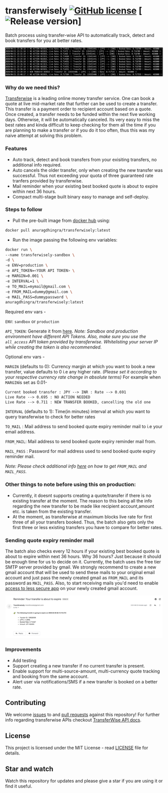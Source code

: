 # transferwisely [![GitHub license](https://img.shields.io/badge/license-MIT-blue.svg)](https://raw.githubusercontent.com/anuragdhingra/transferwisely/master/LICENSE) [![Release version](https://img.shields.io/github/v/release/anuragdhingra/transferwisely)]
Batch process using transfer-wise API to automatically track, detect and book transfers for you at better rates.

![transferwisely-logs.png](transferwisely-logs.png)

### Why do we need this?
[Transferwise](https://transferwise.com/) is a leading online money transfer service. 
One can book a quote at live mid-market rate that further can be used to create a transfer. 
This transfer is a payment order to recipient account based on a quote. Once created, a transfer needs to be funded within the next five working days. Otherwise, it will be automatically canceled.
Its very easy to miss the best rates and kinda difficult to keep checking for them all the time if you are planning to make a transfer or if you do it too often, 
thus this was my naive attempt at solving this problem.

### Features
- Auto track, detect and book transfers from your exisiting transfers, no additional info required.
- Auto cancels the older transfer, only when creating the new transfer was successful. Thus not exceeding your quota of three guaranteed rate tranfers provided by transferwise.
- Mail reminder when your existing best booked quote is about to expire within next 36 hours.
- Compact multi-stage built binary easy to manage and self-deploy.


### Steps to follow
- Pull the pre-built image from [docker hub](https://hub.docker.com/r/anuragdhingra/transferwisely) using:

```bash
docker pull anuragdhingra/transferwisely:latest
```

- Run the image passing the following env variables:

```bash
docker run \
--name transferwisely-sandbox \
-d \
-e ENV=production \
-e API_TOKEN=<YOUR API TOKEN> \
-e MARGIN=0.001 \
-e INTERVAL=1 \
-e TO_MAIL=mymail@gmail.com \
-e FROM_MAIL=dummy@gmail.com \
-e MAIL_PASS=dummypassword \
anuragdhingra/transferwisely:latest
```

Required env vars -

`ENV`: `sandbox` or `production`

`API_TOKEN`: Generate it from [here](https://transferwise.com/help/19/transferwise-for-business/2958229/whats-a-personal-api-token-and-how-do-i-get-one).
_Note: Sandbox and production environment have different API Tokens. Also, make sure you use the `all_access` API token 
provided by transferwise. Whitelisting your server IP while creating the token is also recommended._

Optional env vars -

`MARGIN` (defaults to 0): Currency margin at which you want to book a new transfer, value defaults to 0 i.e 
any higher rate.
_(Please set it according to your respective currency rate change in absolute terms)_
For example when `MARGIN`is set as 0.01-
```
Current booked transfer : JPY --> INR : Rate --> 0.691
Live Rate --> 0.695 : NO ACTION NEEDED
Live Rate --> 0.711 : NEW TRANSFER BOOKED, cancelling the old one
```

`INTERVAL` (defaults to 1): Time(in minutes) interval at which you want to query transferwise to check for better rates

`TO_MAIL` : Mail address to send booked quote expiry reminder mail to i.e your email address. 

`FROM_MAIL`: Mail address to send booked quote expiry reminder mail from.

`MAIL_PASS` : Password for mail address used to send booked quote expiry reminder mail.

_Note: Please check additional info [here](#sending-quote-expiry-reminder-mail) on how to get `FROM_MAIL` and `MAIL_PASS`._

### Other things to note before using this on production:
- Currently, it doesnt supports creating a quote/transfer if there is no existing transfer at the moment. 
The reason to this being all the info regarding the new transfer to be made like recipient account,amount etc. 
is taken from the existing transfer.
- At the moment, as transferwise at maximum blocks live rate for first three of all your transfers booked.
Thus, the batch also gets only the first three or less existing transfers you have to compare for better rates.


### Sending quote expiry reminder mail
The batch also checks every 12 hours if your existing best booked quote is about to expire within next 36 hours.
Why 36 hours? Just because it should be enough time for us to decide on it.
Currently, the batch uses the free tier SMTP server provided by gmail. 
We strongly recommend to create a new gmail account that will be used to send these mails to your original email account 
and just pass the newly created gmail as `FROM_MAIL` and its password as `MAIL_PASS`. Also, to start 
receiving mails you'd need to enable [access to less secure app](https://support.google.com/a/answer/6260879?hl=en) 
on your newly created gmail account.

![transferwisely-reminder-mail-sample.png](transferwisely-reminder-mail-sample.png)


### Improvements
- Add testing
- Support creating a new transfer if no current transfer is present.
- Enable support for multi-source-amount, multi-currency quote tracking and booking from the same account.
- Alert user via notifications/SMS if a new transfer is booked on a better rate.

## Contributing
We welcome [issues](https://github.com/anuragdhingra/transferwisely/issues) to and [pull requests](https://github.com/anuragdhingra/transferwisely/pulls) against this repository! For further info regarding transferwise APIs checkout [TransferWise API docs](https://transferwise.github.io/api-docs-banks/#transferwise-for-banks-api).

## License
This project is licensed under the MIT License - read [LICENSE](LICENSE) file for details.

## Star and watch 
Watch this repository for updates and please give a star if you are using it or find it useful.
